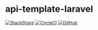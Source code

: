 # api-template-laravel

[![StackShare](http://img.shields.io/badge/tech-stack-0690fa.svg?style=flat)](https://stackshare.io/git-purine/api-template-laravel)
[![CircleCI](https://circleci.com/gh/git-purine/api-template-laravel.svg?style=svg)](https://circleci.com/gh/git-purine/api-template-laravel)
[![GitHub](https://img.shields.io/github/license/git-purine/api-template-laravel.svg)](https://github.com/git-purine/api-template-laravel/blob/master/LICENSE)
